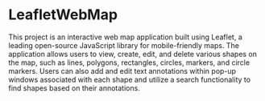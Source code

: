 # LeafletWebMap
 This project is an interactive web map application built using Leaflet, a leading open-source JavaScript library for mobile-friendly maps. The application allows users to view, create, edit, and delete various shapes on the map, such as lines, polygons, rectangles, circles, markers, and circle markers. Users can also add and edit text annotations within pop-up windows associated with each shape and utilize a search functionality to find shapes based on their annotations.
